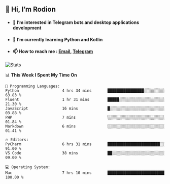 ## 👋 Hi, I’m Rodion
- #### 👀 I’m interested in Telegram bots and desktop applications development
- #### 🌱 I’m currently learning Python and Kotlin
- #### 📫 How to reach me : [Email](mailto:me@lavn.ml), [Telegram](https://t.me/rodion_gudz)

![Stats](https://github-readme-stats.vercel.app/api?username=rodion-gudz&show_icons=true&theme=github_dark&hide_border=true&hide=issues&count_private=true&layout=compact)


<!--START_SECTION:waka-->
📊 **This Week I Spent My Time On** 

```text
💬 Programming Languages: 
Python                   4 hrs 34 mins       ████████████████░░░░░░░░░   63.83 % 
Fluent                   1 hr 31 mins        █████░░░░░░░░░░░░░░░░░░░░   21.30 % 
JavaScript               16 mins             █░░░░░░░░░░░░░░░░░░░░░░░░   03.88 % 
PHP                      7 mins              ░░░░░░░░░░░░░░░░░░░░░░░░░   01.84 % 
Markdown                 6 mins              ░░░░░░░░░░░░░░░░░░░░░░░░░   01.41 % 

🔥 Editors: 
PyCharm                  6 hrs 31 mins       ███████████████████████░░   91.00 % 
VS Code                  38 mins             ██░░░░░░░░░░░░░░░░░░░░░░░   09.00 % 

💻 Operating System: 
Mac                      7 hrs 10 mins       █████████████████████████   100.00 % 
```


<!--END_SECTION:waka-->
